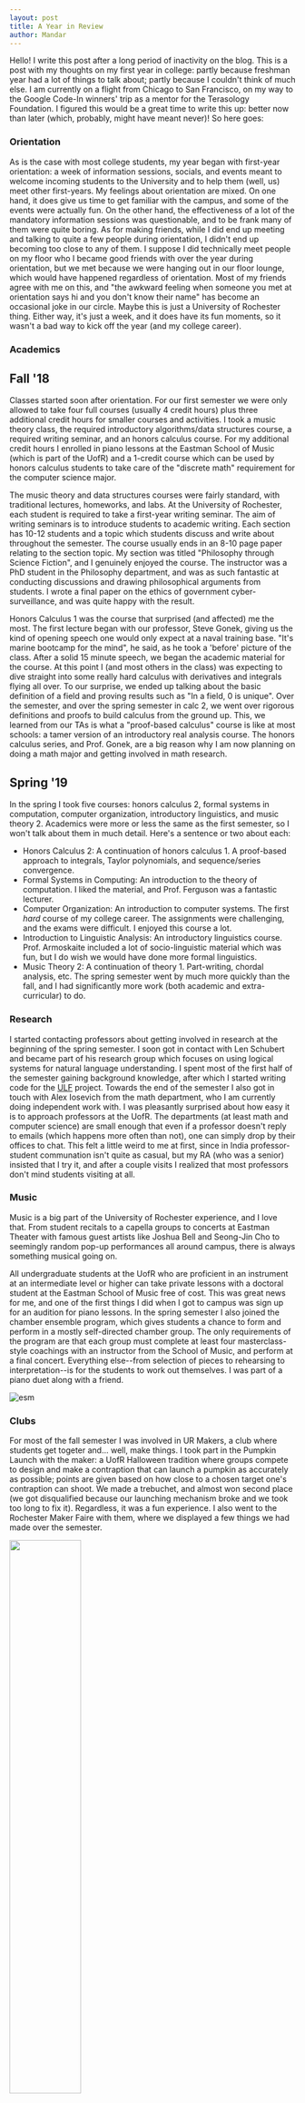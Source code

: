```yaml
---
layout: post
title: A Year in Review
author: Mandar
---
```


Hello! I write this post after a long period of inactivity on the blog. This is
a post with my thoughts on my first year in college: partly because freshman
year had a lot of things to talk about; partly because I couldn't think of much
else. I am currently on a flight from Chicago to San Francisco, on my way to the
Google Code-In winners' trip as a mentor for the Terasology Foundation. I figured
this would be a great time to write this up: better now than later (which,
probably, might have meant never)! So here goes:

### Orientation

As is the case with most college students, my year began with first-year
orientation: a week of information sessions, socials, and events meant to
welcome incoming students to the University and to help them (well, us) meet
other first-years. My feelings about orientation are mixed. On one hand, it does
give us time to get familiar with the campus, and some of the events were
actually fun. On the other hand, the effectiveness of a lot of the mandatory
information sessions was questionable, and to be frank many of them were quite
boring. As for making friends, while I did end up meeting and talking to quite a
few people during orientation, I didn't end up becoming too close to any of
them. I suppose I did technically meet people on my floor who I became good
friends with over the year during orientation, but we met because we were
hanging out in our floor lounge, which would have happened regardless of
orientation. Most of my friends agree with me on this, and "the awkward feeling when
someone you met at orientation says hi and you don't know their name" has become
an occasional joke in our circle. Maybe this is just a University of Rochester
thing. Either way, it's just a week, and it does have its fun
moments, so it wasn't a bad way to kick off the year (and my college career).

### Academics

## Fall '18

Classes started soon after orientation. For our first semester we were only
allowed to take four full courses (usually 4 credit hours) plus three additional
credit hours for smaller courses and activities. I took a music theory class,
the required introductory algorithms/data structures course, a required writing
seminar, and an honors calculus course. For my additional credit hours I
enrolled in piano lessons at the Eastman School of Music (which is part of the
UofR) and a 1-credit course which can be used by honors calculus students to
take care of the "discrete math" requirement for the computer science major.

The music theory and data structures courses were fairly standard, with
traditional lectures, homeworks, and labs.
At the University of Rochester, each student is required to take a
first-year writing seminar. The aim of writing seminars is to introduce
students to academic writing. Each section has 10-12 students and a
topic which students discuss and write about throughout the semester. The course
usually ends in an 8-10 page paper relating to the section topic. My section was
titled "Philosophy through Science Fiction", and I genuinely enjoyed the course. The
instructor was a PhD student in the Philosophy department, and was as such
fantastic at conducting discussions and drawing philosophical arguments from
students. I wrote a final paper on the ethics of government cyber-surveillance,
and was quite happy with the result.

Honors Calculus 1 was the course that surprised (and affected) me the most. The
first lecture began with our professor, Steve Gonek, giving us the kind of
opening speech one would only expect at a naval training base. "It's
marine bootcamp for the mind", he said, as he took a 'before' picture of the
class. After a solid 15 minute speech, we began the academic material for the
course. At this point I (and most others in the class) was expecting to dive
straight into some really hard calculus with derivatives and integrals flying
all over. To our surprise, we ended up talking about the basic definition of a
field and proving results such as "In a field, 0 is unique". Over the semester,
and over the spring semester in calc 2, we went over rigorous definitions and
proofs to build calculus from the ground up. This, we learned from our TAs is
what a "proof-based calculus" course is like at most schools: a tamer version of
an introductory real analysis course. The honors calculus series, and Prof.
Gonek, are a big reason why I am now planning on doing a math major and getting
involved in math research.

## Spring '19

In the spring I took five courses: honors calculus 2, formal systems in
computation, computer organization, introductory linguistics, and music theory 2.
Academics were more or less the same as the first semester, so I won't talk
about them in much detail. Here's a sentence or two about each:
* Honors Calculus 2: A continuation of honors calculus 1. A
  proof-based approach to integrals, Taylor polynomials, and sequence/series
  convergence.
* Formal Systems in Computing: An introduction to the theory of
  computation. I liked the material, and Prof. Ferguson was a fantastic
  lecturer.
* Computer Organization: An introduction to computer systems. The
  first _hard_ course of my college career. The assignments were challenging,
  and the exams were difficult. I enjoyed this course a lot.
* Introduction to Linguistic Analysis: An introductory linguistics
  course. Prof. Armoskaite included a lot of socio-linguistic material which was
  fun, but I do wish we would have done more formal linguistics.
* Music Theory 2: A continuation of theory 1. Part-writing, chordal
  analysis, etc.
The spring semester went by much more quickly than the fall, and I had
significantly more work (both academic and extra-curricular) to do.

### Research

I started contacting professors about getting involved in research at the
beginning of the spring semester. I soon got in contact with Len Schubert
and became part of his research group which focuses on using logical systems for
natural language understanding. I spent most of the first half of the semester
gaining background knowledge, after which I started writing code for the
[ULF](http://www.cs.rochester.edu/u/gkim21/ulf/) project. Towards the end of the
semester I also got in touch with Alex Iosevich from the math department, who I
am currently doing independent work with. I was pleasantly surprised about how
easy it is to approach professors at the UofR. The departments (at least math
and computer science) are small enough that even if a professor doesn't reply to
emails (which happens more often than not), one can simply drop by their offices to
chat. This felt a little weird to me at first, since in India professor-student
communation isn't quite as casual, but my RA (who was a senior) insisted that I
try it, and after a couple visits I realized that most professors don't mind
students visiting at all.

### Music

Music is a big part of the University of Rochester experience, and I love that.
From student recitals to a capella groups to concerts at Eastman Theater with
famous guest artists like Joshua Bell and Seong-Jin Cho to seemingly random
pop-up performances all around campus, there is always something musical going on.

All undergraduate students at the UofR who are proficient in an instrument at an
intermediate level or higher can take private lessons with a doctoral student at
the Eastman School of Music free of cost. This was great news for me, and
one of the first things I did when I got to campus was sign up for an audition
for piano lessons. In the spring semester I also joined the chamber ensemble
program, which gives students a chance to form and perform in a mostly
self-directed chamber group. The only requirements of the program are that each
group must complete at least four masterclass-style coachings with an instructor
from the School of Music, and perform at a final concert. Everything else--from
selection of pieces to rehearsing to interpretation--is for the students to work
out themselves. I was part of a piano duet along with a friend.

![esm](https://i.imgur.com/PEhjIqe.jpg)

### Clubs

For most of the fall semester I was involved in UR Makers, a club where students
get togeter and... well, make things. I took part in the Pumpkin Launch with the
maker: a UofR Halloween tradition where groups compete to design and make a
contraption that can launch a pumpkin as accurately as possible; points are
given based on how close to a chosen target one's contraption can shoot. We made
a trebuchet, and almost won second place (we got disqualified because our
launching mechanism broke and we took too long to fix it). Regardless, it was a
fun experience. I also went to the Rochester Maker Faire with them, where we
displayed a few things we had made over the semester.

<img src="https://i.imgur.com/n91gIVZ.jpg?" width="50%">

In spring, I wasn't quite as involved with the Makers as I would have liked
because of my increased course-load and other activities. I did, however, become
very involed in a new club named UR Splash. UR Splash, modelled after MIT ESP,
is aimed at getting high school students in the Greater Rochester Area excited
about higher education by holding educational programs at the Universityi (or
potentially also at schools). Towards the end of March we held our first Splash
Day, where we invited students from high schools around Rochester to campus to
take hour-long classes taught by UofR undergraduates. Because of how new student
organizations are approved at the University, we were forced to hold the program
on March 30, which was much earlier than we would have liked. Fortunately, we
managed to pull off an event we were decently happy with (the short timeframe
meant we couldn't do as much outreach, and so the program was a lot smaller than
intended), and which was enough to secure student club status for UR Splash. At
the end of the semester, I was elected to be the vice-president for Splash for
the coming year. I'm excited for the coming semesters and the programs we plan
to host during them: look out for blog posts about those :)

### Campus Life

The University of Rochester, as I learned quite quickly, has a very close-knit
community. Despite having around 6000 students across all departments and
schools, the school has a "small school feel". I quite like this, although I do
sometimes wonder what a being in a larger school would be like. Rochester as a
city isn't too big, but is still big enough to have almost everything you would
need as a student. It is also very close to a lot of scenic destinations and
national parks and, as I have learned recently, a large network of bike trails.

As a first-year I found the residential life student staff on my floor very
helpful to have. Each first-year hall has a residential advisor (RA), a
first-year fellow, and a D'Lion, each of which is an undergraduate student. The
RA is supposed to help students with residential life procedures and such, the
fellow is there for academic support, and the D'Lion is there to "incorporate
school spirit in the hall" (classic UofR language... Meliora). In practice, the
staff on my floor were less "ResLife people" and more "great friends who you can
take advice from". I especially became good friends with our D'Lion.
As a fellow FOSS and computer science enthusiast, I spent many late
nights with him (usually also with a couple other friends) chatting in the lounge
for hours. He did instil in us a regard for the beautiful creature that is the
groundboi (UR lingo for groundhog. We believe they are far superior to and
should replace our mascot, the Yellowjacket, who we hate), which I suppose
does count as "school spirit", so that's a job well done, I guess.

I'm not sure how one concludes a blog post such as this one. "The year was
great"? "Looking forward to 3 more"? Regardless, the plane I'm in is about to
start its descent into San Francisco, and I am going to be asked to stow away my
laptop at any moment now. So here's a generic picture of Rush Rhees Library on a
winter's day to end the post. Meliora!

![meliora](https://i.imgur.com/E20RQfM.jpg)
